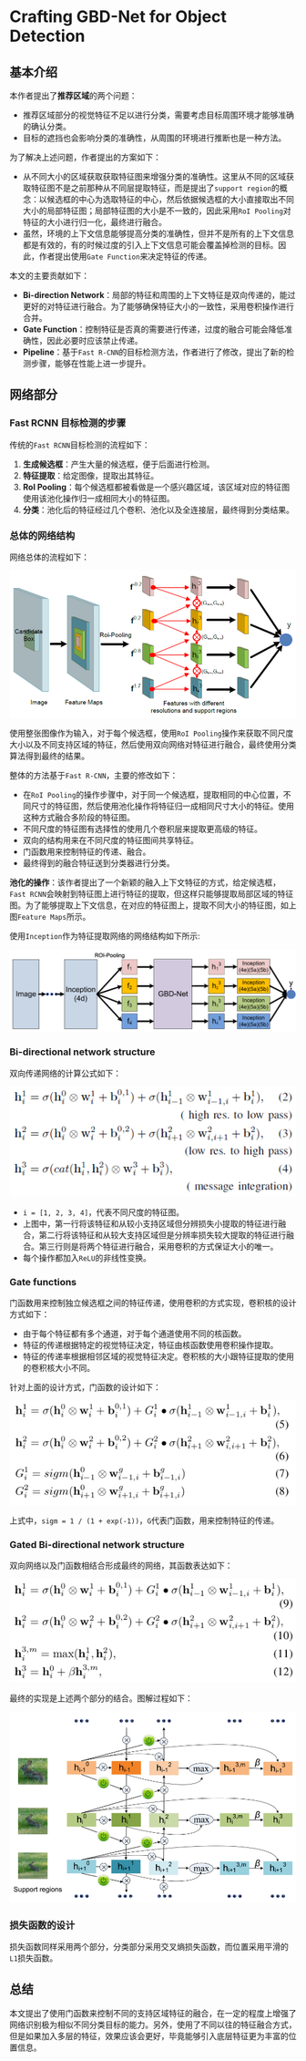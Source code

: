 Crafting GBD-Net for Object Detection
===

基本介绍
---

本作者提出了**推荐区域**的两个问题：

- 推荐区域部分的视觉特征不足以进行分类，需要考虑目标周围环境才能够准确的确认分类。
- 目标的遮挡也会影响分类的准确性，从周围的环境进行推断也是一种方法。

为了解决上述问题，作者提出的方案如下：

- 从不同大小的区域获取获取特征图来增强分类的准确性。这里从不同的区域获取特征图不是之前那种从不同层提取特征，而是提出了`support region`的概念：以候选框的中心为选取特征的中心，然后依据候选框的大小直接取出不同大小的局部特征图；局部特征图的大小是不一致的，因此采用`RoI Pooling`对特征的大小进行归一化，最终进行融合。
- 虽然，环境的上下文信息能够提高分类的准确性，但并不是所有的上下文信息都是有效的，有的时候过度的引入上下文信息可能会覆盖掉检测的目标。因此，作者提出使用`Gate Function`来决定特征的传递。

本文的主要贡献如下：

- **Bi-direction Network**：局部的特征和周围的上下文特征是双向传递的，能过更好的对特征进行融合。为了能够确保特征大小的一致性，采用卷积操作进行合并。
- **Gate Function**：控制特征是否真的需要进行传递，过度的融合可能会降低准确性，因此必要时应该禁止传递。
- **Pipeline**：基于`Fast R-CNN`的目标检测方法，作者进行了修改，提出了新的检测步骤，能够在性能上进一步提升。

网络部分
---

### Fast RCNN 目标检测的步骤

传统的`Fast RCNN`目标检测的流程如下：

1. **生成候选框**：产生大量的候选框，便于后面进行检测。
1. **特征提取**：给定图像，提取出其特征。
1. **RoI Pooling**：每个候选框都被看做是一个感兴趣区域，该区域对应的特征图使用该池化操作归一成相同大小的特征图。
1. **分类**：池化后的特征经过几个卷积、池化以及全连接层，最终得到分类结果。

### 总体的网络结构

网络总体的流程如下：

![Framework](../../dist/gdbnet_framework.png)

使用整张图像作为输入，对于每个候选框，使用`RoI Pooling`操作来获取不同尺度大小以及不同支持区域的特征，然后使用双向网络对特征进行融合，最终使用分类算法得到最终的结果。

整体的方法基于`Fast R-CNN`，主要的修改如下：

- 在`RoI Pooling`的操作步骤中，对于同一个候选框，提取相同的中心位置，不同尺寸的特征图，然后使用池化操作将特征归一成相同尺寸大小的特征。使用这种方式融合多阶段的特征图。
- 不同尺度的特征图有选择性的使用几个卷积层来提取更高级的特征。
- 双向的结构用来在不同尺度的特征图间共享特征。
- 门函数用来控制特征的传递、融合。
- 最终得到的融合特征送到分类器进行分类。

**池化的操作**：该作者提出了一个新颖的融入上下文特征的方式，给定候选框，`Fast RCNN`会映射到特征图上进行特征的提取，但这样只能够提取局部区域的特征图。为了能够提取上下文信息，在对应的特征图上，提取不同大小的特征图，如上图`Feature Maps`所示。

使用`Inception`作为特征提取网络的网络结构如下所示:

![Inception](../../dist/gdbnet_inception.png)

### Bi-directional network structure

双向传递网络的计算公式如下：

![GDB v1](../../dist/gdbnet_gdb_v1.png)

- `i = [1, 2, 3, 4]`，代表不同尺度的特征图。
- 上图中，第一行将该特征和从较小支持区域但分辨损失小提取的特征进行融合，第二行将该特征和从较大支持区域但是分辨率损失较大提取的特征进行融合。第三行则是将两个特征进行融合，采用卷积的方式保证大小的唯一。
- 每个操作都加入`ReLU`的非线性变换。

### Gate functions

门函数用来控制独立候选框之间的特征传递，使用卷积的方式实现，卷积核的设计方式如下：

- 由于每个特征都有多个通道，对于每个通道使用不同的核函数。
- 特征的传递根据特定的视觉特征决定，特征由核函数使用卷积操作提取。
- 特征的传递率根据相邻区域的视觉特征决定。卷积核的大小跟特征提取的使用的卷积核大小不同。

针对上面的设计方式，门函数的设计如下：

![Gate Function](../../dist/gdbnet_gatefunction.png)

上式中，`sigm = 1 / (1 + exp(-1))`，`G`代表门函数，用来控制特征的传递。

### Gated Bi-directional network structure

双向网络以及门函数相结合形成最终的网络，其函数表达如下：

![GDB Function](../../dist/gdbnet_gdbfunction.png)

最终的实现是上述两个部分的结合。图解过程如下：

![GDB Structure](../../dist/gdbnet_gdb.png)

### 损失函数的设计

损失函数同样采用两个部分，分类部分采用交叉熵损失函数，而位置采用平滑的`L1`损失函数。

总结
---

本文提出了使用门函数来控制不同的支持区域特征的融合，在一定的程度上增强了网络识别极为相似不同分类目标的能力。另外，使用了不同以往的特征融合方式，但是如果加入多层的特征，效果应该会更好，毕竟能够引入底层特征更为丰富的位置信息。
